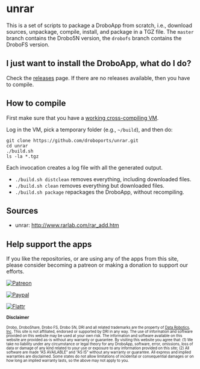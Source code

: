 unrar
=====

This is a set of scripts to package a DroboApp from scratch, i.e., download sources, unpackage, compile, install, and package in a TGZ file. The `master` branch contains the Drobo5N version, the `drobofs` branch contains the DroboFS version.

## I just want to install the DroboApp, what do I do?

Check the [releases](https://github.com/droboports/unrar/releases) page. If there are no releases available, then you have to compile.

## How to compile

First make sure that you have a [working cross-compiling VM](https://github.com/droboports/droboports/wiki/Setting-up-a-VM).

Log in the VM, pick a temporary folder (e.g., `~/build`), and then do:

```
git clone https://github.com/droboports/unrar.git
cd unrar
./build.sh
ls -la *.tgz
```

Each invocation creates a log file with all the generated output.

* `./build.sh distclean` removes everything, including downloaded files.
* `./build.sh clean` removes everything but downloaded files.
* `./build.sh package` repackages the DroboApp, without recompiling.

## Sources

* unrar: http://www.rarlab.com/rar_add.htm

## Help support the apps

If you like the repositories, or are using any of the apps from this site, please consider becoming a patreon or making a donation to support our efforts.

[![Patreon](http://www.patreon.com/images/logo_emblem.png)](http://www.patreon.com/Droboports)

[![Paypal](https://www.paypal.com/en_US/i/btn/btn_donate_LG.gif)](https://www.paypal.com/cgi-bin/webscr?cmd=_s-xclick&hosted_button_id=KYFBRYLKSGNKA)

[![Flattr](https://api.flattr.com/button/flattr-badge-large.png)](http://flattr.com/thing/177640/DroboPorts)

<sub>**Disclaimer**</sub>

<sub><sub>Drobo, DroboShare, Drobo FS, Drobo 5N, DRI and all related trademarks are the property of [Data Robotics, Inc](http://www.drobo.com/). This site is not affiliated, endorsed or supported by DRI in any way. The use of information and software provided on this website may be used at your own risk. The information and software available on this website are provided as-is without any warranty or guarantee. By visiting this website you agree that: (1) We take no liability under any circumstance or legal theory for any DroboApp, software, error, omissions, loss of data or damage of any kind related to your use or exposure to any information provided on this site; (2) All software are made “AS AVAILABLE” and “AS IS” without any warranty or guarantee. All express and implied warranties are disclaimed. Some states do not allow limitations of incidental or consequential damages or on how long an implied warranty lasts, so the above may not apply to you.</sub></sub>
